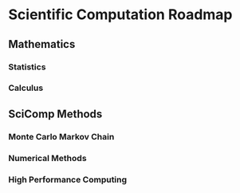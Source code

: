 # Scientific Computation Roadmap

## Mathematics
### Statistics
### Calculus

## SciComp Methods
### Monte Carlo Markov Chain
### Numerical Methods
### High Performance Computing
